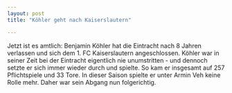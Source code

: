 ```yaml
---
layout: post
title: "Köhler geht nach Kaiserslautern"

---
```


Jetzt ist es amtlich: Benjamin Köhler hat die Eintracht nach 8 Jahren verlassen und sich dem 1. FC Kaiserslautern angeschlossen. Köhler war in seiner Zeit bei der Eintracht eigentlich nie unumstritten - und dennoch setzte er sich immer wieder durch und spielte. So kam er insgesamt auf 257 Pflichtspiele und 33 Tore. In dieser Saison spielte er unter Armin Veh keine Rolle mehr. Daher war sein Abgang nun folgerichtig.


